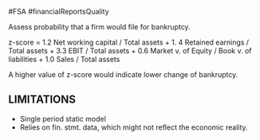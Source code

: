 #FSA #financialReportsQuality 

Assess probability that a firm would file for bankruptcy. 

z-score = 
	 1.2 Net working capital / Total assets 
	 + 1. 4 Retained earnings / Total assets 
	 + 3.3 EBIT / Total assets 
	 + 0.6 Market v. of Equity / Book v. of liabilities 
	 + 1.0 Sales / Total assets 

A higher value of z-score would indicate lower change of bankruptcy. 

## LIMITATIONS 
- Single period static model 
- Relies on fin. stmt. data, which might not reflect the economic reality. 